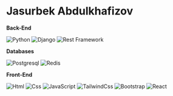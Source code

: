 # Jasurbek Abdulkhafizov


**Back-End**

![Python](https://img.shields.io/badge/Python-608BC1?style=for-the-badge&logo=python&logoColor=DFF2EB)
![Django](https://img.shields.io/badge/Django-7ED4AD?style=for-the-badge&logo=django&logoColor=green)
![Rest Framework](https://img.shields.io/badge/Rest_Framework-CC2B52?style=for-the-badge&logo=django&logoColor=white)

**Databases**

![Postgresql](https://img.shields.io/badge/PostgreSQL-316192?style=for-the-badge&logo=postgresql&logoColor=white)
![Redis](https://img.shields.io/badge/redis-%23DD0031.svg?&style=for-the-badge&logo=redis&logoColor=white)


**Front-End**

![Html](https://img.shields.io/badge/Html5-E34F26?style=for-the-badge&logo=html5&logoColor=white)
![Css](https://img.shields.io/badge/Css3-1572B6?style=for-the-badge&logo=css3&logoColor=white)
![JavaScript](https://img.shields.io/badge/JavaScript-FCF596?style=for-the-badge&logo=javascript&logoColor=white)
![TailwindCss](https://img.shields.io/badge/TailwindCss-1572B6?style=for-the-badge&logo=tailwindcss3&logoColor=white)
![Bootstrap](https://img.shields.io/badge/Bootstrap-1572B6?style=for-the-badge&logo=bootstrap3&logoColor=white)
![React](https://img.shields.io/badge/React-1572B6?style=for-the-badge&logo=react3&logoColor=white)

